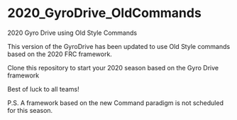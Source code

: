 # 2020_GyroDrive_OldCommands
2020 Gyro Drive using Old Style Commands
<p>
This version of the GyroDrive has been updated to use Old Style commands based on the 2020 FRC framework.
<p>
Clone this repository to start your 2020 season based on the Gyro Drive framework
<p>
Best of luck to all teams!
<p>
P.S. A framework based on the new Command paradigm is not scheduled for this season.
